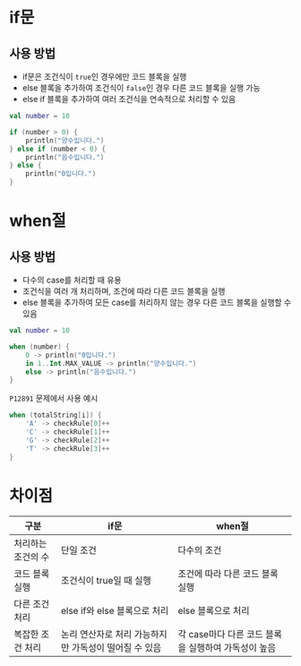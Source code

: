 # if문

## 사용 방법

- if문은 조건식이 `true`인 경우에만 코드 블록을 실행
- else 블록을 추가하여 조건식이 `false`인 경우 다른 코드 블록을 실행 가능
- else if 블록을 추가하여 여러 조건식을 연속적으로 처리할 수 있음

```kotlin
val number = 10

if (number > 0) {
    println("양수입니다.")
} else if (number < 0) {
    println("음수입니다.")
} else {
    println("0입니다.")
}
```

# when절

## 사용 방법

- 다수의 case를 처리할 때 유용
- 조건식을 여러 개 처리하며, 조건에 따라 다른 코드 블록을 실행
- else 블록을 추가하여 모든 case를 처리하지 않는 경우 다른 코드 블록을 실행할 수 있음

```kotlin
val number = 10

when (number) {
    0 -> println("0입니다.")
    in 1..Int.MAX_VALUE -> println("양수입니다.")
    else -> println("음수입니다.")
}
```

`P12891` 문제에서 사용 예시

```kotlin
when (totalString[i]) {
    'A' -> checkRule[0]++
    'C' -> checkRule[1]++
    'G' -> checkRule[2]++
    'T' -> checkRule[3]++
}
```

# 차이점

| 구분         | if문                            | when절                           |
|------------|--------------------------------|---------------------------------|
| 처리하는 조건의 수 | 단일 조건                          | 다수의 조건                          |
| 코드 블록 실행   | 조건식이 true일 때 실행                | 조건에 따라 다른 코드 블록 실행              |
| 다른 조건 처리   | else if와 else 블록으로 처리          | else 블록으로 처리                    |
| 복잡한 조건 처리  | 논리 연산자로 처리 가능하지만 가독성이 떨어질 수 있음 | 각 case마다 다른 코드 블록을 실행하여 가독성이 높음 |
